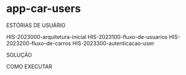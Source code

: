 # app-car-users


ESTÓRIAS DE USUÁRIO 

HIS-2023000-arquitetura-inicial
HIS-2023100-fluxo-de-usuarios
HIS-2023200-fluxo-de-carros
HIS-2023300-autenticacao-user

SOLUÇÃO



COMO EXECUTAR